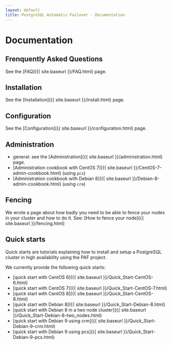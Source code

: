 ```yaml
---
layout: default
title: PostgreSQL Automatic Failover - Documentation
---
```


# Documentation

## Frenquently Asked Questions

See the [FAQ]({{ site.baseurl }}/FAQ.html) page.

## Installation

See the [Installation]({{ site.baseurl }}/install.html) page.

## Configuration

See the [Configuration]({{ site.baseurl }}/configuration.html) page.

## Administration

* general: see the [Administration]({{ site.baseurl }}/administration.html)
  page.
* [Administration cookbook with CentOS 7]({{ site.baseurl }}/CentOS-7-admin-cookbook.html) (using `pcs`)
* [Administration cookbook with Debian 8]({{ site.baseurl }}/Debian-8-admin-cookbook.html) (using `crm`)

## Fencing

We wrote a page about how badly you need to be able to fence your nodes in your
cluster and how to do it. See:
[How to fence your node]({{ site.baseurl }}/fencing.html)

## Quick starts

Quick starts are tutorials explaining how to install and setup a PostgreSQL
cluster in high availability using the PAF project.

We currently provide the following quick starts:

  * [quick start with CentOS 6]({{ site.baseurl }}/Quick_Start-CentOS-6.html)
  * [quick start with CentOS 7]({{ site.baseurl }}/Quick_Start-CentOS-7.html)
  * [quick start with CentOS 8]({{ site.baseurl }}/Quick_Start-CentOS-8.html)
  * [quick start with Debian 8]({{ site.baseurl }}/Quick_Start-Debian-8.html)
  * [quick start with Debian 8 in a two node cluster]({{ site.baseurl }}/Quick_Start-Debian-8-two_nodes.html)
  * [quick start with Debian 9 using crm]({{ site.baseurl }}/Quick_Start-Debian-9-crm.html)
  * [quick start with Debian 9 using pcs]({{ site.baseurl }}/Quick_Start-Debian-9-pcs.html)

